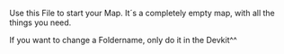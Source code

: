 Use this File to start your Map.
It´s a completely empty map, with all the things you need.

If you want to change a Foldername, only do it in the Devkit^^
